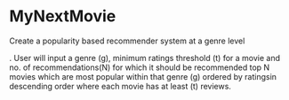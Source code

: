 # MyNextMovie
Create a popularity based recommender system at a genre level

. User will input a genre (g), minimum ratings threshold (t) for a movie and no. of recommendations(N) for which it should be recommended top N movies which are most popular within that genre (g) ordered by ratingsin descending order where each movie has at least (t) reviews. 
